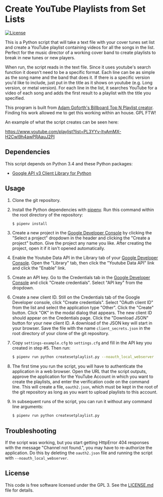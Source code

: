 Create YouTube Playlists from  Set Lists
========================================

[![License](https://img.shields.io/badge/License-GPL3-blue.svg)](COPYING)

This is a Python script that will take a text file with your cover tunes set list
and create a YouTube playlist containing videos for all the songs in the list.
Perfect for the music director of a working cover band to create playlists to break
in new tunes or new players.

When run, the script reads in the text file. Since it uses youtube's search function
it doesn't need to be a specific format. Each line can be as simple as the song name
and the band that does it. If there is a specific version you'd like to include, just
put in the title as it shows on youtube (e.g. Long version, or metal version).  For 
each line in the list, it searches YouTube for a video of each song and adds the 
first result to a playlist with the title you specified.

This program is built from [Adam Goforth's Billboard Top N Playlist creator](https://github.com/aag/billboard_yt_playlist_creator). Finding his work allowed me to get this working within an house. GPL FTW!


An example of what the script creates can be seen here:

https://www.youtube.com/playlist?list=PL3YYv-ltyAmMX-H2CwI9h4awPRAauJ2PI

Dependencies
------------
This script depends on Python 3.4 and these Python packages:
- [Google API v3 Client Library for Python](https://developers.google.com/api-client-library/python/)

Usage
-----
1. Clone the git repository.

2. Install the Python dependencies with [pipenv](https://docs.pipenv.org/).
    Run this command within the root directory of the repository:

    ```sh
    $ pipenv install
    ```

3. Create a new project in the
    [Google Developer Console](https://console.developers.google.com/)
    by clicking the "Select a project" dropdown in the header and clicking the
    "Create a project" button. Give the project any name you like. After
    creating the project, open it if it isn't opened automatically.

4. Enable the Youtube Data API in the Library tab of your 
    [Google Developer Console](https://console.developers.google.com/). Open the
    "Library" tab, then click the "Youtube Data API" link and click the "Enable"
    link.

5. Create an API key. Go to the Credentials tab in the
    [Google Developer Console](https://console.developers.google.com/)
    and click "Create credentials". Select "API key" from the dropdown.

6. Create a new client ID. Still on the Credentials tab of the Google Developer
    console, click "Create credentials". Select "OAuth client ID" from the list
    and select the application type "Other". Click the "Create" button. Click
    "OK" in the modal dialog that appears. The new client ID should appear on
    the Credentials page. Click the "Download JSON" button for your new client
    ID. A download of the JSON key will start in your browser. Save the file
    with the name `client_secrets.json` in the root directory of your clone of
    the git repository.

7. Copy `settings-example.cfg` to `settings.cfg` and fill in the API key you
    created in step #5. Then run:

    ```sh
    $ pipenv run python createsetplaylist.py --noauth_local_webserver
    ```

8. The first time you run the script, you will have to authenticate the
    application in a web browser. Open the URL that the script outputs,
    approve the application for the YouTube Account in which you want to
    create the playlists, and enter the verification code on the command line.
    This will create a file, `oauth2.json`, which must be kept in the root
    of the git repository as long as you want to upload playlists to this
    account.

9. In subsequent runs of the script, you can run it without any command line
    arguments:

    ```sh
    $ pipenv run python createsetplaylist.py
    ```

Troubleshooting
---------------
If the script was working, but you start getting HttpError 404 responses with
the message "Channel not found.", you may have to re-authorize the application.
Do this by deleting the `oauth2.json` file and running the script
with `--noauth_local_webserver`.

License
-------
This code is free software licensed under the GPL 3. See the
[LICENSE.md](LICENSE.md) file for details.
